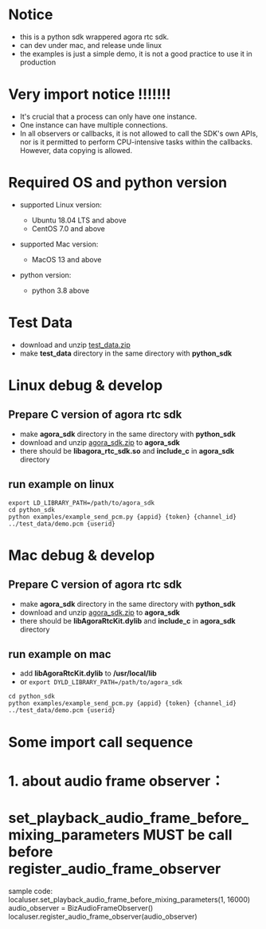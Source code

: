 # Notice
- this is a python sdk wrappered agora rtc sdk.
- can dev under mac, and release unde linux
- the examples is just a simple demo, it is not a good practice to use it in production
# Very import notice !!!!!!!
- It's crucial that a process can only have one instance.
- One instance can have multiple connections.
- In all observers or callbacks, it is not allowed to call the SDK's own APIs, nor is it permitted to perform   CPU-intensive tasks within the callbacks. However, data copying is allowed.

# Required OS and python version
- supported Linux version: 
  - Ubuntu 18.04 LTS and above
  - CentOS 7.0 and above
  
- supported Mac version:

  - MacOS 13 and above

- python version:
  - python 3.8 above

# Test Data
- download and unzip [test_data.zip](https://download.agora.io/demo/test/test_data_202408221437.zip)
- make **test_data** directory in the same directory with **python_sdk**

# Linux debug & develop
## Prepare C version of agora rtc sdk

- make **agora_sdk** directory in the same directory with **python_sdk**
- download and unzip [agora_sdk.zip](https://download.agora.io/sdk/release/agora_rtc_sdk_linux_20240814_320567.zip) to **agora_sdk**
- there should be **libagora_rtc_sdk.so** and **include_c** in **agora_sdk** directory

## run example on linux
```
export LD_LIBRARY_PATH=/path/to/agora_sdk
cd python_sdk
python examples/example_send_pcm.py {appid} {token} {channel_id} ../test_data/demo.pcm {userid}
```

# Mac debug & develop
## Prepare C version of agora rtc sdk
- make **agora_sdk** directory in the same directory with **python_sdk**
- download and unzip [agora_sdk.zip](https://download.agora.io/sdk/release/agora_rtc_sdk_mac_20240814_320567.zip) to **agora_sdk**
- there should be **libAgoraRtcKit.dylib** and **include_c** in **agora_sdk** directory

## run example on mac

- add **libAgoraRtcKit.dylib** to **/usr/local/lib**
- or  `export DYLD_LIBRARY_PATH=/path/to/agora_sdk`

```
cd python_sdk
python examples/example_send_pcm.py {appid} {token} {channel_id} ../test_data/demo.pcm {userid}
```
# Some import call sequence
# 1. about audio frame observer： 
# set_playback_audio_frame_before_mixing_parameters MUST be call before register_audio_frame_observer
sample code:
localuser.set_playback_audio_frame_before_mixing_parameters(1, 16000)
audio_observer = BizAudioFrameObserver()
localuser.register_audio_frame_observer(audio_observer)